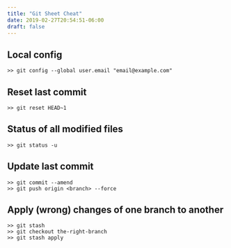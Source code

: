 ```yaml
---
title: "Git Sheet Cheat"
date: 2019-02-27T20:54:51-06:00
draft: false
---
```


## Local config
```
>> git config --global user.email "email@example.com"
```

## Reset last commit
```
>> git reset HEAD~1
```

## Status of all modified files
```
>> git status -u
```

## Update last commit
```
>> git commit --amend
>> git push origin <branch> --force
```

## Apply (wrong) changes of one branch to another
```
>> git stash
>> git checkout the-right-branch
>> git stash apply
```
